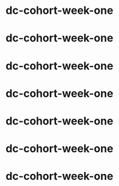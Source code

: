 
# dc-cohort-week-one
# dc-cohort-week-one
# dc-cohort-week-one
# dc-cohort-week-one
# dc-cohort-week-one
# dc-cohort-week-one
# dc-cohort-week-one
